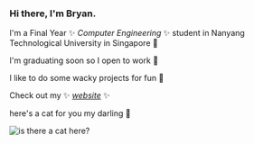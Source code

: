 ### Hi there, I'm Bryan.

I'm a Final Year ✨ _Computer Engineering_ ✨ student in Nanyang Technological University in Singapore 🏫

I'm graduating soon so I open to work 🏢

I like to do some wacky projects for fun 🥴

Check out my ✨ _[website](https://bryanluwz.github.io)_ ✨

here's a cat for you my darling 💖

![is there a cat here?](https://cataas.com/cat/gif)

<!--
**bryanluwz/bryanluwz** is a ✨ _special_ ✨ repository because its `README.md` (this file) appears on your GitHub profile.

Here are some ideas to get you started:

- 🔭 I’m currently working on ...
- 🌱 I’m currently learning ...
- 👯 I’m looking to collaborate on ...
- 🤔 I’m looking for help with ...
- 💬 Ask me about ...
- 📫 How to reach me: ...
- 😄 Pronouns: ...
- ⚡ Fun fact: ...
-->
